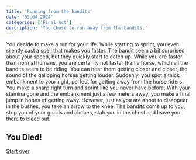 ```yaml
---
title: 'Running from the bandits'
date: '03.04.2024'
categories: ['Final Act']
description: 'You chose to run away from the bandits.'
---
```


You decide to make a run for your life. While starting to sprint, you even silently cast a spell
that makes you faster. The bandit seem a bit surprised about your speed, but they quickly start to
catch up. While you are faster than normal humans, you are certainly not faster than a horse, which
all the bandits seem to be riding. You can hear them getting closer and closer, the sound of the
galloping horses getting louder. Suddenly, you spot a thick embankment to your right, perfect for
getting away from the horse riders. You make a sharp right turn and sprint like you never have
before. With your stamina gone and the embankment just a few meters away, you make a final jump in
hopes of getting away. However, just as you are about to disappear in the bushes, you take an arrow
to the knee. The bandits come up to you, strip you of your goods and clothes, stab you in the chest
and leave you there to bleed out.

## You Died!

[Start over](final_act_start)
